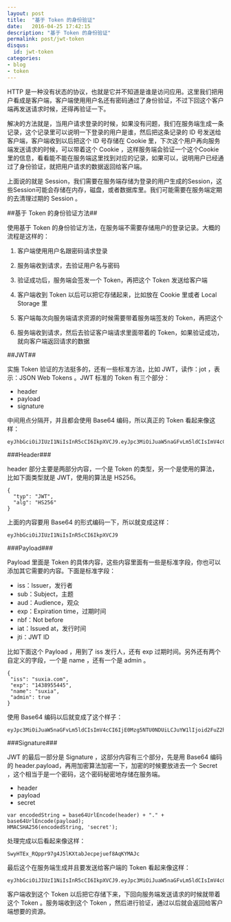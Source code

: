 ```yaml
---
layout: post
title:  "基于 Token 的身份验证"
date:   2016-04-25 17:42:15
description: "基于 Token 的身份验证"
permalink: post/jwt-token
disqus:
  id: jwt-token
categories:
- blog
- token
---
```


HTTP 是一种没有状态的协议，也就是它并不知道是谁是访问应用。这里我们把用户看成是客户端，客户端使用用户名还有密码通过了身份验证，不过下回这个客户端再发送请求时候，还得再验证一下。<br>

解决的方法就是，当用户请求登录的时候，如果没有问题，我们在服务端生成一条记录，这个记录里可以说明一下登录的用户是谁，然后把这条记录的 ID 号发送给客户端，客户端收到以后把这个 ID 号存储在 Cookie 里，下次这个用户再向服务端发送请求的时候，可以带着这个 Cookie ，这样服务端会验证一个这个Cookie里的信息，看看能不能在服务端这里找到对应的记录，如果可以，说明用户已经通过了身份验证，就把用户请求的数据返回给客户端。<br>

上面说的就是 Session，我们需要在服务端存储为登录的用户生成的Session，这些Session可能会存储在内存，磁盘，或者数据库里。我们可能需要在服务端定期的去清理过期的 Session 。<br>

##基于 Token 的身份验证方法##

使用基于 Token 的身份验证方法，在服务端不需要存储用户的登录记录。大概的流程是这样的：<br>

1. 客户端使用用户名跟密码请求登录

2. 服务端收到请求，去验证用户名与密码

3. 验证成功后，服务端会签发一个 Token，再把这个 Token 发送给客户端

4. 客户端收到 Token 以后可以把它存储起来，比如放在 Cookie 里或者 Local Storage 里

5. 客户端每次向服务端请求资源的时候需要带着服务端签发的 Token，再把这个

6. 服务端收到请求，然后去验证客户端请求里面带着的 Token，如果验证成功，就向客户端返回请求的数据


##JWT##

实施 Token 验证的方法挺多的，还有一些标准方法，比如 JWT，读作：jot ，表示：JSON Web Tokens 。JWT 标准的 Token 有三个部分：<br>

- header
- payload
- signature

中间用点分隔开，并且都会使用 Base64 编码，所以真正的 Token 看起来像这样：<br>

```
eyJhbGciOiJIUzI1NiIsInR5cCI6IkpXVCJ9.eyJpc3MiOiJuaW5naGFvLm5ldCIsImV4cCI6IjE0Mzg5NTU0NDUiLCJuYW1lIjoid2FuZ2hhbyIsImFkbWluIjp0cnVlfQ.SwyHTEx_RQppr97g4J5lKXtabJecpejuef8AqKYMAJc
```

###Header###

header 部分主要是两部分内容，一个是 Token 的类型，另一个是使用的算法，比如下面类型就是 JWT，使用的算法是 HS256。<br>

```
{
  "typ": "JWT",
  "alg": "HS256"
}
```

上面的内容要用 Base64 的形式编码一下，所以就变成这样：<br>

```
eyJhbGciOiJIUzI1NiIsInR5cCI6IkpXVCJ9
```

###Payload###

Payload 里面是 Token 的具体内容，这些内容里面有一些是标准字段，你也可以添加其它需要的内容。下面是标准字段：<br>

- iss：Issuer，发行者
- sub：Subject，主题
- aud：Audience，观众
- exp：Expiration time，过期时间
- nbf：Not before
- iat：Issued at，发行时间
- jti：JWT ID

比如下面这个 Payload ，用到了 iss 发行人，还有 exp 过期时间。另外还有两个自定义的字段，一个是 name ，还有一个是 admin 。<br>

```
{
 "iss": "suxia.com",
 "exp": "1438955445",
 "name": "suxia",
 "admin": true
}
```
使用 Base64 编码以后就变成了这个样子：<br>

```
eyJpc3MiOiJuaW5naGFvLm5ldCIsImV4cCI6IjE0Mzg5NTU0NDUiLCJuYW1lIjoid2FuZ2hhbyIsImFkbWluIjp0cnVlfQ
```

###Signature###

JWT 的最后一部分是 Signature ，这部分内容有三个部分，先是用 Base64 编码的 header.payload，再用加密算法加密一下，加密的时候要放进去一个 Secret ，这个相当于是一个密码，这个密码秘密地存储在服务端。<br>

- header
- payload
- secret

```
var encodedString = base64UrlEncode(header) + "." + base64UrlEncode(payload); 
HMACSHA256(encodedString, 'secret');
```
处理完成以后看起来像这样：<br>

```
SwyHTEx_RQppr97g4J5lKXtabJecpejuef8AqKYMAJc
```

最后这个在服务端生成并且要发送给客户端的 Token 看起来像这样：<br>

```
eyJhbGciOiJIUzI1NiIsInR5cCI6IkpXVCJ9.eyJpc3MiOiJuaW5naGFvLm5ldCIsImV4cCI6IjE0Mzg5NTU0NDUiLCJuYW1lIjoid2FuZ2hhbyIsImFkbWluIjp0cnVlfQ.SwyHTEx_RQppr97g4J5lKXtabJecpejuef8AqKYMAJc
```
客户端收到这个 Token 以后把它存储下来，下回向服务端发送请求的时候就带着这个 Token 。服务端收到这个 Token ，然后进行验证，通过以后就会返回给客户端想要的资源。<br/>

